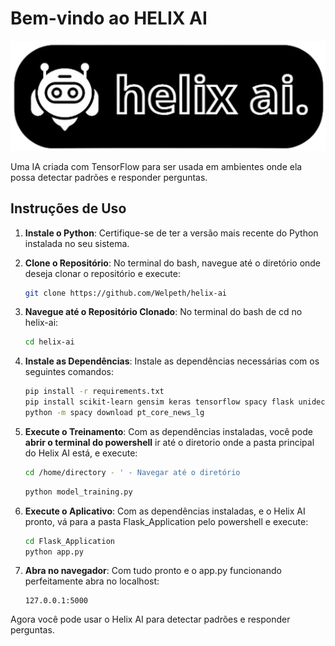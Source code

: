 # Bem-vindo ao HELIX AI

![Helix AI](Flask_Application/static/images/image1.png)

Uma IA criada com TensorFlow para ser usada em ambientes onde ela possa detectar padrões e responder perguntas.

## Instruções de Uso

1. **Instale o Python**: Certifique-se de ter a versão mais recente do Python instalada no seu sistema.

2. **Clone o Repositório**: No terminal do bash, navegue até o diretório onde deseja clonar o repositório e execute:

    ```bash
    git clone https://github.com/Welpeth/helix-ai
    ```

2. **Navegue até o Repositório Clonado**: No terminal do bash de cd no helix-ai:

    ```bash
    cd helix-ai
    ```

3. **Instale as Dependências**: Instale as dependências necessárias com os seguintes comandos:

    ```bash
    pip install -r requirements.txt
    pip install scikit-learn gensim keras tensorflow spacy flask unidecode nltk
    python -m spacy download pt_core_news_lg
    ```

4. **Execute o Treinamento**: Com as dependências instaladas, você pode **abrir o terminal do powershell** ir até o diretorio onde a pasta principal do Helix AI está, e execute:

    ```bash
    cd /home/directory - ' - Navegar até o diretório 
    ``` 
    ```bash
    python model_training.py
    ```
5. **Execute o Aplicativo**: Com as dependências instaladas, e o Helix AI pronto, vá para a pasta Flask_Application pelo powershell e execute:

    ```bash
    cd Flask_Application
    python app.py
    ```

6. **Abra no navegador**: Com tudo pronto e o app.py funcionando perfeitamente abra no localhost:

    ```
    127.0.0.1:5000
    ```

Agora você pode usar o Helix AI para detectar padrões e responder perguntas.
